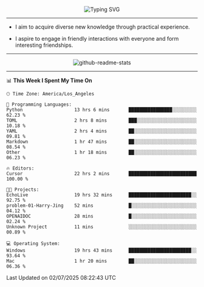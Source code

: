 <p align="center">
  <img src="https://readme-typing-svg.demolab.com?font=Fira+Code&weight=500&size=32&duration=2500&pause=1600&center=true&vCenter=true&random=false&width=1024&height=64&lines=Hi+there+%F0%9F%91%8B;I'm+delighted+you+could+make+it+here+%F0%9F%8E%89;I'm+Harry%2C+a+college+student+still+finding+my+way" alt="Typing SVG" />
</p>


---


- I aim to acquire diverse new knowledge through practical experience.

- I aspire to engage in friendly interactions with everyone and form interesting friendships.


---


<p align="center">
  <img src="https://github-readme-stats.vercel.app/api?username=Harry-Jing&show_icons=true" alt="github-readme-stats"/>
</p>


---

<!--START_SECTION:waka-->
📊 **This Week I Spent My Time On** 

```text
🕑︎ Time Zone: America/Los_Angeles

💬 Programming Languages: 
Python                   13 hrs 6 mins       ████████████████░░░░░░░░░   62.23 % 
TOML                     2 hrs 8 mins        ███░░░░░░░░░░░░░░░░░░░░░░   10.18 % 
YAML                     2 hrs 4 mins        ██░░░░░░░░░░░░░░░░░░░░░░░   09.81 % 
Markdown                 1 hr 47 mins        ██░░░░░░░░░░░░░░░░░░░░░░░   08.54 % 
Other                    1 hr 18 mins        ██░░░░░░░░░░░░░░░░░░░░░░░   06.23 % 

🔥 Editors: 
Cursor                   22 hrs 2 mins       █████████████████████████   100.00 % 

🐱‍💻 Projects: 
EchoLive                 19 hrs 32 mins      ███████████████████████░░   92.75 % 
problem-01-Harry-Jing    52 mins             █░░░░░░░░░░░░░░░░░░░░░░░░   04.12 % 
OPENAIDOC                28 mins             █░░░░░░░░░░░░░░░░░░░░░░░░   02.24 % 
Unknown Project          11 mins             ░░░░░░░░░░░░░░░░░░░░░░░░░   00.89 % 

💻 Operating System: 
Windows                  19 hrs 43 mins      ███████████████████████░░   93.64 % 
Mac                      1 hr 20 mins        ██░░░░░░░░░░░░░░░░░░░░░░░   06.36 % 
```


 Last Updated on 02/07/2025 08:22:43 UTC
<!--END_SECTION:waka-->
